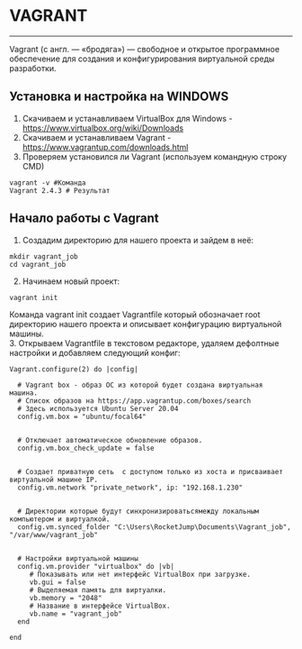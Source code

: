 # VAGRANT
_ _ _
Vagrant (с англ. — «бродяга») — свободное и открытое программное обеспечение для создания и конфигурирования виртуальной среды разработки.

## Установка и настройка на WINDOWS
1. Скачиваем и устанавливаем VirtualBox для Windows - https://www.virtualbox.org/wiki/Downloads
2. Скачиваем и устанавливаем Vagrant - https://www.vagrantup.com/downloads.html
3. Проверяем установился ли Vagrant (используем командную строку CMD)
```
vagrant -v #Команда
Vagrant 2.4.3 # Результат
```

## Начало работы с Vagrant
1. Создадим директорию для нашего  проекта и зайдем в неё:
```
mkdir vagrant_job
cd vagrant_job
```
2. Начинаем новый проект:
```
vagrant init
```
Команда vagrant init создает Vagrantfile который обозначает root директорию нашего проекта и описывает конфигурацию виртуальной машины.    
3. Открываем Vagrantfile в текстовом редакторе, удаляем дефолтные настройки и добавляем следующий конфиг:
```
Vagrant.configure(2) do |config|

  # Vagrant box - образ ОС из которой будет создана виртуальная машина.
  # Список образов на https://app.vagrantup.com/boxes/search
  # Здесь используется Ubuntu Server 20.04 
  config.vm.box = "ubuntu/focal64"
  

  # Отключает автоматическое обновление образов.
  config.vm.box_check_update = false
  

  # Создает приватную сеть  с доступом только из хоста и присваивает виртуальной машине IP.
  config.vm.network "private_network", ip: "192.168.1.230"
  

  # Директории которые будут синхронизироватьсямежду локальным компьютером и виртуалкой.
  config.vm.synced_folder "C:\Users\RocketJump\Documents\Vagrant_job", "/var/www/vagrant_job"
  

  # Настройки виртуальной машины
  config.vm.provider "virtualbox" do |vb|
	 # Показывать или нет интерфейс VirtualBox при загрузке.
	 vb.gui = false
	 # Выделяемая память для виртуалки.
	 vb.memory = "2048"
	 # Название в интерфейсе VirtualBox.
	 vb.name = "vagrant_job"
  end  

end
```
